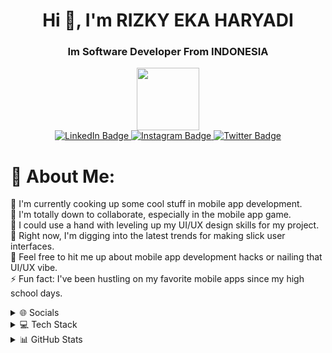 <h1 align="center">Hi 👋, I'm RIZKY EKA HARYADI</h1>
<h3 align="center">Im Software Developer From INDONESIA</h3>
<div id="header" align="center">
  <img src="https://media.giphy.com/media/M9gbBd9nbDrOTu1Mqx/giphy.gif" width="100"/>
  <div id="badges">
    <a href="https://www.linkedin.com/in/rizky28eka/">
      <img src="https://img.shields.io/badge/LinkedIn-blue?style=for-the-badge&logo=linkedin&logoColor=white" alt="LinkedIn Badge"/>
    </a>
    <a href="https://www.instagram.com/rzkyhryd._/">
      <img src="https://img.shields.io/badge/Instagram-red?style=for-the-badge&logo=instagram&logoColor=white" alt="Instagram Badge"/>
    </a>
    <a href="https://twitter.com/duaribuempaat">
      <img src="https://img.shields.io/badge/Twitter-blue?style=for-the-badge&logo=twitter&logoColor=white" alt="Twitter Badge"/>
    </a>
  </div>
  <img src="https://komarev.com/ghpvc/?username=rizky28eka&style=flat-square&color=blue" alt=""/>
  </div>

# 💫 About Me:
🔭 I'm currently cooking up some cool stuff in mobile app development.<br>👯 I'm totally down to collaborate, especially in the mobile app game.<br>🤝 I could use a hand with leveling up my UI/UX design skills for my project.<br>🌱 Right now, I'm digging into the latest trends for making slick user interfaces.<br>💬 Feel free to hit me up about mobile app development hacks or nailing that UI/UX vibe.<br>⚡ Fun fact: I've been hustling on my favorite mobile apps since my high school days.


<details>
<summary>🌐 Socials</summary>
  
<br> <!-- Ini adalah baris kosong untuk memberikan jarak -->
  
[![Instagram](https://img.shields.io/badge/Instagram-%23E4405F.svg?logo=Instagram&logoColor=white)](https://instagram.com/rzkyhryd._)
[![LinkedIn](https://img.shields.io/badge/LinkedIn-%230077B5.svg?logo=linkedin&logoColor=white)](https://linkedin.com/in/rizky28eka)
[![Stack Overflow](https://img.shields.io/badge/-Stackoverflow-FE7A16?logo=stack-overflow&logoColor=white)](https://stackoverflow.com/users/12039478)
[![TikTok](https://img.shields.io/badge/TikTok-%23000000.svg?logo=TikTok&logoColor=white)](https://tiktok.com/@iwillyousomuch)
[![Twitter](https://img.shields.io/badge/Twitter-%231DA1F2.svg?logo=Twitter&logoColor=white)](https://twitter.com/duaribuempaat)

</details>

<details>
<summary>💻 Tech Stack</summary>

#### Programming Languages
![Swift](https://img.shields.io/badge/swift-F54A2A?style=plastic&logo=swift&logoColor=white)
![Dart](https://img.shields.io/badge/dart-%230175C2.svg?style=plastic&logo=dart&logoColor=white)
![Kotlin](https://img.shields.io/badge/kotlin-%230095D5.svg?style=plastic&logo=kotlin&logoColor=white)
![C](https://img.shields.io/badge/c-%2300599C.svg?style=plastic&logo=c&logoColor=white)
![C#](https://img.shields.io/badge/c%23-%23239120.svg?style=plastic&logo=c-sharp&logoColor=white)
![C++](https://img.shields.io/badge/c++-%2300599C.svg?style=plastic&logo=c%2B%2B&logoColor=white)
![JavaScript](https://img.shields.io/badge/javascript-%23323330.svg?style=plastic&logo=javascript&logoColor=%23F7DF1E)
![Java](https://img.shields.io/badge/java-%23ED8B00.svg?style=plastic&logo=java&logoColor=white)

#### Web Development
![HTML5](https://img.shields.io/badge/html5-%23E34F26.svg?style=plastic&logo=html5&logoColor=white)
![CSS3](https://img.shields.io/badge/css3-%231572B6.svg?style=plastic&logo=css3&logoColor=white)
![Bootstrap](https://img.shields.io/badge/bootstrap-%23563D7C.svg?style=plastic&logo=bootstrap&logoColor=white)
![TailwindCSS](https://img.shields.io/badge/tailwindcss-%2338B2AC.svg?style=plastic&logo=tailwind-css&logoColor=white)

#### Mobile Development
![Android](https://img.shields.io/badge/android-%2320232a.svg?style=plastic&logo=android&logoColor=%a4c639)
![Flutter](https://img.shields.io/badge/Flutter-%2302569B.svg?style=plastic&logo=Flutter&logoColor=white)
![iOS](https://img.shields.io/badge/iOS-%2320232a.svg?style=plastic&logo=apple&logoColor=white)

#### Design and Multimedia
![Adobe Illustrator](https://img.shields.io/badge/adobeillustrator-%23FF9A00.svg?style=plastic&logo=adobeillustrator&logoColor=white)
![Adobe XD](https://img.shields.io/badge/Adobe%20XD-470137?style=plastic&logo=Adobe%20XD&logoColor=#FF61F6)
![Adobe Photoshop](https://img.shields.io/badge/adobephotoshop-%2331A8FF.svg?style=plastic&logo=adobephotoshop&logoColor=white)
![Adobe InDesign](https://img.shields.io/badge/Adobe%20InDesign-49021F?style=plastic&logo=adobeindesign&logoColor=white)
![Adobe Lightroom](https://img.shields.io/badge/Adobe%20Lightroom-31A8FF.svg?style=plastic&logo=Adobe%20Lightroom&logoColor=white)
![Figma](https://img.shields.io/badge/figma-%23F24E1E.svg?style=plastic&logo=figma&logoColor=white)
![Sketch](https://img.shields.io/badge/Sketch-FFB387?style=plastic&logo=sketch&logoColor=black)
![Blender](https://img.shields.io/badge/blender-%23F5792A.svg?style=plastic&logo=blender&logoColor=white)

#### Database
![MongoDB](https://img.shields.io/badge/MongoDB-%234ea94b.svg?style=plastic&logo=mongodb&logoColor=white)
![SQLite](https://img.shields.io/badge/sqlite-%2307405e.svg?style=plastic&logo=sqlite&logoColor=white)
![MySQL](https://img.shields.io/badge/mysql-%2300f.svg?style=plastic&logo=mysql&logoColor=white)

#### Version Control
![GitHub](https://img.shields.io/badge/GitHub-%23121011.svg?style=plastic&logo=github&logoColor=white)
![Git](https://img.shields.io/badge/Git-fc6d26?style=plastic&logo=git&logoColor=white)

#### DevOps and Tools
![Firebase](https://img.shields.io/badge/firebase-%23039BE5.svg?style=plastic&logo=firebase)
![Docker](https://img.shields.io/badge/docker-%230db7ed.svg?style=plastic&logo=docker&logoColor=white)
![Netlify](https://img.shields.io/badge/netlify-%23000000.svg?style=plastic&logo=netlify&logoColor=#00C7B7)
![Heroku](https://img.shields.io/badge/heroku-%23430098.svg?style=plastic&logo=heroku&logoColor=white)
![NPM](https://img.shields.io/badge/NPM-%23000000.svg?style=plastic&logo=npm&logoColor=white)

#### Project Management
![Trello](https://img.shields.io/badge/Trello-%23026AA7.svg?style=plastic&logo=Trello&logoColor=white)

#### Other
![Arduino](https://img.shields.io/badge/-Arduino-00979D?style=plastic&logo=Arduino&logoColor=white)
![Apache](https://img.shields.io/badge/apache-%23D42029.svg?style=plastic&logo=apache&logoColor=white)
![Canva](https://img.shields.io/badge/Canva-%2300C4CC.svg?style=plastic&logo=Canva&logoColor=white)
![Adobe Audition](https://img.shields.io/badge/Adobe%20Audition-9999FF.svg?style=plastic&logo=Adobe%20Audition&logoColor=white)
![Adobe Premiere Pro](https://img.shields.io/badge/Adobe%20Premiere%20Pro-9999FF.svg?style=plastic&logo=Adobe%20Premiere%20Pro&logoColor=white)

</details>
<details>
<summary>📊 GitHub Stats</summary>

<br> <!-- Ini adalah baris kosong untuk memberikan jarak -->

<div style="display: flex; justify-content: space-between;">
<!--   <div style="flex: 1;">
    <img src="https://github-readme-stats.vercel.app/api?username=Rizky28eka&theme=dark&hide_border=false&include_all_commits=true&count_private=true" alt="GitHub Stats" width="350"/>
  </div> -->
  <div style="flex: 1;">
    <img src="https://github-readme-streak-stats.herokuapp.com/?user=Rizky28eka&theme=dark&hide_border=false" alt="GitHub Streak" width="350"/>
  </div>
  <div style="flex: 1;">
    <img src="https://github-readme-stats.vercel.app/api/top-langs/?username=Rizky28eka&theme=dark&hide_border=false&include_all_commits=true&count_private=true&layout=compact" alt="Top Languages" width="350"/>
  </div>
</div>

</details>

